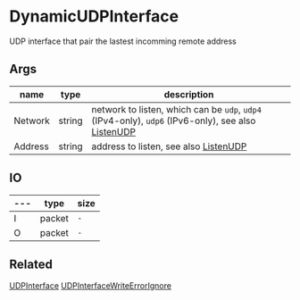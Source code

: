# DynamicUDPInterface

UDP interface that pair the lastest incomming remote address

## Args

| name    | type   | description                                                                                                                                |
| ------- | ------ | ------------------------------------------------------------------------------------------------------------------------------------------ |
| Network | string | network to listen, which can be `udp`, `udp4` (IPv4-only), `udp6` (IPv6-only), see also [ListenUDP](https://golang.org/pkg/net/#ListenUDP) |
| Address | string | address to listen, see also [ListenUDP](https://golang.org/pkg/net/#ListenUDP)                                                             |


## IO

| --- | type   | size |
| --- | ------ | ---- |
| I   | packet | `-`  |
| O   | packet | `-`  |

## Related

[UDPInterface](UDPInterface.md)
[UDPInterfaceWriteErrorIgnore](UDPInterfaceWriteErrorIgnore.md)
